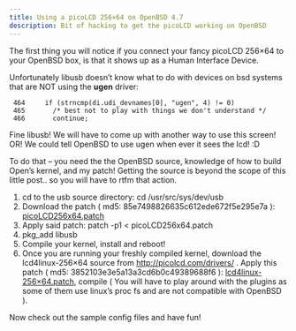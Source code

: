 ```yaml
---
title: Using a picoLCD 256×64 on OpenBSD 4.7
description: Bit of hacking to get the picoLCD working on OpenBSD
---
```


The first thing you will notice if you connect your fancy picoLCD 256×64 to your OpenBSD box, is that it shows up as a Human Interface Device.

Unfortunately libusb doesn’t know what to do with devices on bsd systems that are NOT using the **ugen** driver:

     464     if (strncmp(di.udi_devnames[0], "ugen", 4) != 0)
     465       /* best not to play with things we don't understand */
     466       continue;
     
     
Fine libusb!  We will have to come up with another way to use this screen!  OR!  We could tell OpenBSD to use ugen when ever it sees the lcd! :D

To do that – you need the the OpenBSD source, knowledge of how to build Open’s kernel, and my patch!  Getting the source is beyond the scope of this little post.. so you will have to rtfm that action.

1. cd to the usb source directory: cd /usr/src/sys/dev/usb
2. Download the patch ( md5: 85e7498826635c612ede672f5e295e7a ): [picoLCD256x64.patch]( http://qbit.devio.us/picoLCD256x64.patch)
3. Apply said patch: patch -p1 < picoLCD256x64.patch
4. pkg_add libusb
5. Compile your kernel, install and reboot!
6. Once you are running your freshly compiled kernel, download the lcd4linux-256×64 source from http://picolcd.com/drivers/ .  Apply this patch ( md5: 3852103e3e5a13a3cd6b0c49389688f6 ): [lcd4linux-256×64.patch](http://qbit.devio.us/lcd4linux-256x64.patch), compile ( You will have to play around with the plugins as some of them use linux’s proc fs and are not compatible with OpenBSD ).

Now check out the sample config files and have fun!
